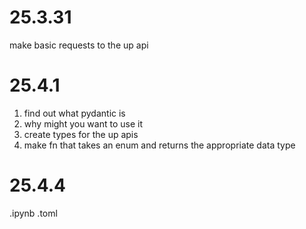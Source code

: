 # 25.3.31

make basic requests to the up api

# 25.4.1

1. find out what pydantic is
2. why might you want to use it
3. create types for the up apis
4. make fn that takes an enum and returns the appropriate data type

# 25.4.4

.ipynb
.toml